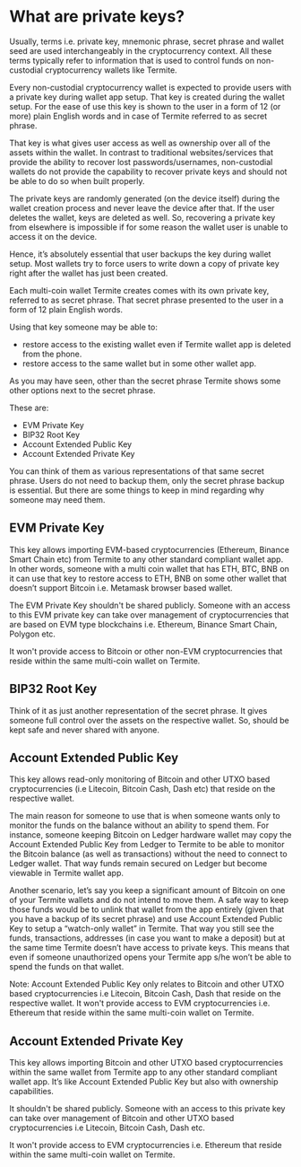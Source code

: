 # What are private keys?

Usually, terms i.e. private key, mnemonic phrase, secret phrase and wallet seed are used interchangeably in the cryptocurrency context. All these terms typically refer to information that is used to control funds on non-custodial cryptocurrency wallets like Termite.

Every non-custodial cryptocurrency wallet is expected to provide users with a private key  during wallet app setup. That key is created during the wallet setup. For the ease of use this key is shown to the user in a form of 12 (or more) plain English words and in case of Termite referred to as secret phrase. 

That key is what gives user access as well as ownership over all of the assets within the wallet. In contrast to traditional websites/services that provide the ability to recover lost passwords/usernames, non-custodial wallets do not provide the capability to recover private keys and  should not be able to do so when built properly.

The private keys are randomly generated (on the device itself) during the wallet creation process and never leave the device after that. If the user deletes the wallet, keys are deleted as well. So, recovering a private key from elsewhere is impossible if for some reason the wallet user is unable to access it on the device. 

Hence, it’s absolutely essential that user backups the key during wallet setup. Most wallets try to force users to write down a copy of private key right after the wallet has just been created.

Each multi-coin wallet Termite creates comes with its own private key, referred to as secret phrase. That secret phrase presented to the user in a form of 12 plain English words.

Using that key someone may be able to:

- restore access to the existing wallet even if Termite wallet app is deleted from the phone.
- restore access to the same wallet but in some other wallet app.

As you may have seen, other than the secret phrase Termite shows some other options next to the secret phrase. 

These are:

- EVM Private Key
- BIP32 Root Key
- Account Extended Public Key
- Account Extended Private Key 

You can think of them as various representations of that same secret phrase. Users do not need to backup them, only the secret phrase backup is essential. But there are some things to keep in mind regarding why someone may need them.

## EVM Private Key

This key allows importing EVM-based cryptocurrencies (Ethereum, Binance Smart Chain etc) from Termite to any other standard compliant wallet app. In other words, someone with a multi coin wallet that has ETH, BTC, BNB on it can use that key to restore access to ETH, BNB on some other wallet that doesn’t support Bitcoin i.e. Metamask browser based wallet.

The EVM Private Key shouldn't be shared publicly. Someone with an access to this EVM private key can take over management of cryptocurrencies that are based on EVM type blockchains i.e. Ethereum, Binance Smart Chain, Polygon etc. 

It won't provide access to Bitcoin or other non-EVM cryptocurrencies that reside within the same multi-coin wallet on Termite.

## BIP32 Root Key

Think of it as just another representation of the secret phrase. It gives someone full control over the assets on the respective wallet. So, should be kept safe and never shared with anyone.

## Account Extended Public Key

This key allows read-only monitoring of Bitcoin and other UTXO based cryptocurrencies (i.e Litecoin, Bitcoin Cash, Dash etc) that reside on the respective wallet. 

The main reason for someone to use that is when someone wants only to monitor the funds on the balance without an ability to spend them. For instance, someone keeping Bitcoin on Ledger hardware wallet may copy the Account Extended Public Key from Ledger to Termite to be able to monitor the Bitcoin balance (as well as transactions) without the need to connect to Ledger wallet. That way funds remain secured on Ledger but become viewable in Termite wallet app. 

Another scenario, let’s say you keep a significant amount of Bitcoin on one of your Termite wallets and do not intend to move them. A safe way to keep those funds would be to unlink that wallet from the app entirely (given that you have a backup of its secret phrase) and use Account Extended Public Key to setup a “watch-only wallet” in Termite. That way you still see the funds, transactions, addresses (in case you want to make a deposit) but at the same time Termite doesn’t have access to private keys. This means that even if someone unauthorized opens your Termite app s/he won’t be able to spend the funds on that wallet.

Note: Account Extended Public Key only relates to Bitcoin and other UTXO based cryptocurrencies i.e Litecoin, Bitcoin Cash, Dash that reside on the respective wallet. It won't provide access to EVM cryptocurrencies i.e. Ethereum that reside within the same multi-coin wallet on Termite.


## Account Extended Private Key 

This key allows importing Bitcoin and other UTXO based cryptocurrencies within the same wallet from Termite app to any other standard compliant wallet app. It’s like Account Extended Public Key but also with ownership capabilities.

It shouldn't be shared publicly. Someone with an access to this private key can take over management of Bitcoin and other UTXO based cryptocurrencies i.e Litecoin, Bitcoin Cash, Dash etc.

It won't provide access to EVM cryptocurrencies i.e. Ethereum that reside within the same multi-coin wallet on Termite.
